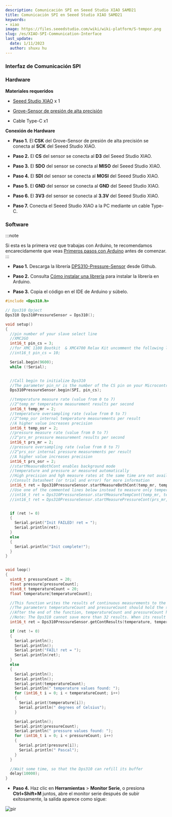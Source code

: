 ```yaml
---
description: Comunicación SPI en Seeed Studio XIAO SAMD21
title: Comunicación SPI en Seeed Studio XIAO SAMD21
keywords:
- xiao
image: https://files.seeedstudio.com/wiki/wiki-platform/S-tempor.png
slug: /es/XIAO-SPI-Communication-Interface
last_update:
  date: 1/11/2023
  author: shuxu hu
---
```

### Interfaz de Comunicación SPI

### Hardware

**Materiales requeridos**

- [Seeed Studio XIAO](https://www.seeedstudio.com/Seeeduino-XIAO-Arduino-Microcontroller-SAMD21-Cortex-M0+-p-4426.html) x 1

- [Grove-Sensor de presión de alta precisión](https://www.seeedstudio.com/Grove-High-Precision-Barometer-Sensor-DPS310-p-4397.html)

- Cable Type-C x1

**Conexión de Hardware**

- **Paso 1.** El **CSK** del Grove-Sensor de presión de alta precisión se conecta al **SCK** del Seeed Studio XIAO.

- **Paso 2.** El **CS** del sensor se conecta al **D3** del Seeed Studio XIAO.

- **Paso 3.** El **SDO** del sensor se conecta al **MISO** del Seeed Studio XIAO.

- **Paso 4.** El **SDI** del sensor se conecta al **MOSI** del Seeed Studio XIAO.

- **Paso 5.** El **GND** del sensor se conecta al **GND** del Seeed Studio XIAO.

- **Paso 6.** El **3V3** del sensor se conecta al **3.3V** del Seeed Studio XIAO.

- **Paso 7.** Conecta el Seeed Studio XIAO a la PC mediante un cable Type-C.

### Software

:::note

Si esta es la primera vez que trabajas con Arduino, te recomendamos encarecidamente que veas [Primeros pasos con Arduino](https://wiki.seeedstudio.com/es/Getting_Started_with_Arduino/) antes de comenzar.
:::

- **Paso 1.** Descarga la librería [DPS310-Pressure-Sensor](https://github.com/Infineon/DPS310-Pressure-Sensor.git) desde Github.

- **Paso 2.** Consulta [Cómo instalar una librería](https://wiki.seeedstudio.com/es/How_to_install_Arduino_Library) para instalar la librería en Arduino.

- **Paso 3.** Copia el código en el IDE de Arduino y súbelo.

```c
#include <Dps310.h>

// Dps310 Opject
Dps310 Dps310PressureSensor = Dps310();

void setup()
{
  //pin number of your slave select line
  //XMC2GO
  int16_t pin_cs = 3;
  //for XMC 1100 Bootkit  & XMC4700 Relax Kit uncomment the following line
  //int16_t pin_cs = 10;

  Serial.begin(9600);
  while (!Serial);


  //Call begin to initialize Dps310
  //The parameter pin_nr is the number of the CS pin on your Microcontroller
  Dps310PressureSensor.begin(SPI, pin_cs);

  //temperature measure rate (value from 0 to 7)
  //2^temp_mr temperature measurement results per second
  int16_t temp_mr = 2;
  //temperature oversampling rate (value from 0 to 7)
  //2^temp_osr internal temperature measurements per result
  //A higher value increases precision
  int16_t temp_osr = 2;
  //pressure measure rate (value from 0 to 7)
  //2^prs_mr pressure measurement results per second
  int16_t prs_mr = 2;
  //pressure oversampling rate (value from 0 to 7)
  //2^prs_osr internal pressure measurements per result
  //A higher value increases precision
  int16_t prs_osr = 2;
  //startMeasureBothCont enables background mode
  //temperature and pressure ar measured automatically
  //High precision and hgh measure rates at the same time are not available.
  //Consult Datasheet (or trial and error) for more information
  int16_t ret = Dps310PressureSensor.startMeasureBothCont(temp_mr, temp_osr, prs_mr, prs_osr);
  //Use one of the commented lines below instead to measure only temperature or pressure
  //int16_t ret = Dps310PressureSensor.startMeasureTempCont(temp_mr, temp_osr);
  //int16_t ret = Dps310PressureSensor.startMeasurePressureCont(prs_mr, prs_osr);


  if (ret != 0)
  {
    Serial.print("Init FAILED! ret = ");
    Serial.println(ret);
  }
  else
  {
    Serial.println("Init complete!");
  }
}


void loop()
{
  uint8_t pressureCount = 20;
  float pressure[pressureCount];
  uint8_t temperatureCount = 20;
  float temperature[temperatureCount];

  //This function writes the results of continuous measurements to the arrays given as parameters
  //The parameters temperatureCount and pressureCount should hold the sizes of the arrays temperature and pressure when the function is called
  //After the end of the function, temperatureCount and pressureCount hold the numbers of values written to the arrays
  //Note: The Dps310 cannot save more than 32 results. When its result buffer is full, it won't save any new measurement results
  int16_t ret = Dps310PressureSensor.getContResults(temperature, temperatureCount, pressure, pressureCount);

  if (ret != 0)
  {
    Serial.println();
    Serial.println();
    Serial.print("FAIL! ret = ");
    Serial.println(ret);
  }
  else
  {
    Serial.println();
    Serial.println();
    Serial.print(temperatureCount);
    Serial.println(" temperature values found: ");
    for (int16_t i = 0; i < temperatureCount; i++)
    {
      Serial.print(temperature[i]);
      Serial.println(" degrees of Celsius");
    }

    Serial.println();
    Serial.print(pressureCount);
    Serial.println(" pressure values found: ");
    for (int16_t i = 0; i < pressureCount; i++)
    {
      Serial.print(pressure[i]);
      Serial.println(" Pascal");
    }
  }

  //Wait some time, so that the Dps310 can refill its buffer
  delay(10000);
}
```

- **Paso 4.** Haz clic en **Herramientas** > **Monitor Serie**, o presiona **Ctrl+Shift+M** juntos, abre el monitor serie después de subir exitosamente, la salida aparece como sigue:

<!-- ![](https://files.seeedstudio.com/wiki/Seeeduino-XIAO/img/spi.png) -->
  <p style={{textAlign: 'center'}}><img src="https://files.seeedstudio.com/wiki/Seeeduino-XIAO/img/spi.png" alt="pir" width={600} height="auto" /></p>